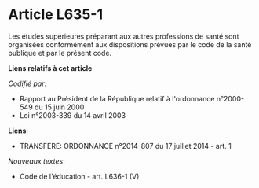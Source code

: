 # Article L635-1

Les études supérieures préparant aux autres professions de santé sont organisées conformément aux dispositions prévues par le
code de la santé publique et par le présent code.

**Liens relatifs à cet article**

_Codifié par_:

  - Rapport au Président de la République relatif à l'ordonnance n°2000-549 du 15 juin 2000
  - Loi n°2003-339 du 14 avril 2003

**Liens**:

  - TRANSFERE: ORDONNANCE n°2014-807 du 17 juillet 2014 - art. 1

_Nouveaux textes_:

  - Code de l'éducation - art. L636-1 (V)
